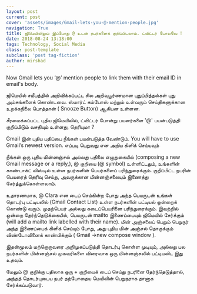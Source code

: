 ```yaml
---
layout: post
current: post
cover: 'assets/images/Gmail-lets-you-@-mention-people.jpg'
navigation: True
title: ஜிமெயிலிலும் இப்போது @ உடன் நபர்களைக் குறிப்பிடலாம். ட்விட்டர் போலவே !
date: 2018-08-24 13:18:00
tags: Technology, Social Media
class: post-template
subclass: 'post tag-fiction'
author: mirshad
---
```


Now Gmail lets you ‘@’ mention people to link them with their email ID in email's body.

ஜிமெயில் சமீபத்தில் அறிவிக்கப்பட்ட சில அறிவுபூர்ணமான புதுப்பித்தல்கள் புது அம்சங்களைக் கொண்டவை. ஸ்மார்ட் கம்போஸ் மற்றும் உள்வரும் செய்திகளுக்கான உறக்கநிலை பொத்தான் ( Snooze Button) ஆகியன உள்ளன.

சீரமைக்கப்பட்ட புதிய ஜிமெயிலில், ட்விட்டர் போன்று பயனர்களை '@' பயன்படுத்தி குறிப்பிடும் வசதியும் உள்ளது, தெரியுமா ?

Gmail இன் புதிய பதிப்பை நீங்கள் பயன்படுத்த வேண்டும். You will have to use Gmail’s newest version. எப்படி பெறுவது என அறிய கிளிக் செய்யவும்

நீங்கள் ஒரு புதிய மின்னஞ்சல் அல்லது பதிலை எழுதுகையில் (composing a new Gmail message or a reply,), @ குறியை (@ symbol) உள்ளிட்டதும், உங்களின் காண்டாக்ட் லிஸ்டில் உள்ள நபர்களின் பெயர்களைப் பரிந்துரைக்கும். குறிப்பிட்ட நபரின் பெயரைத் தெரிவு செய்து, அவருக்கான மின்னஞ்சலையும் இணைத்து சேர்த்துக்கொள்ளலாம்.

உதாரணமாக, @ Clara என டைப் செய்கின்ற போது அந்த பெயருடன் உங்கள் தொடர்பு பட்டியலில் (Gmail Contact List) உள்ள நபர்களின் பட்டியல் ஒன்றைக் கொண்டு வரும். முதற்பெயர் அல்லது கடைப்பெயரினை பரிந்துரைக்கும். இவற்றில் ஒன்றை தேர்ந்தெடுக்கையில், பெயருடன் mailto இணைப்பையும் ஜிமெயில் சேர்க்கும் (will add a mailto link labelled with their name). மின் அஞ்சலைப் பெறும் பெறுநர் அந்த இணைப்பைக் கிளிக் செய்யும் போது, அது புதிய மின் அஞ்சல் தொகுக்கும் விண்டோவினைக் காண்பிக்கும் ( Gmail ->new compose window ).

இதன்மூலம் மற்றொருவரை அறிமுகப்படுத்தி தொடர்பு கொள்ள முடியும், அல்லது பல நபர்களின் மின்னஞ்சல் முகவரிகளை விரைவாக ஒரு மின்னஞ்சலில் பட்டியலிட இது உதவும்.

மேலும் @ குறிக்கு பதிலாக ஒரு + குறியைக் டைப் செய்து நபரினை தேர்ந்தெடுத்தால், அந்தத் தொடர்புடைய நபர் தற்போதைய மெயிலின் பெறுநராக தானாக சேர்க்கப்படுவார்.